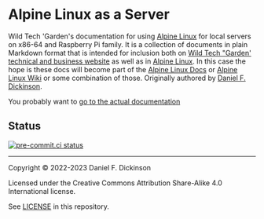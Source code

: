 # Alpine Linux as a Server

Wild Tech 'Garden's documentation for using [Alpine Linux](https://alpinelinux.org) for local servers on x86-64 and Raspberry Pi family. It is a collection of documents in plain Markdown format that is intended for inclusion both on [Wild Tech "Garden' technical and business website](https://www.wildtechgarden.ca/) as well as in [Alpine Linux](https://alpinelinux.org). In this case the hope is these docs will become part of the [Alpine Linux Docs](https://docs.alpinelinux.org/) or [Alpine Linux Wiki](https://wiki.alpinelinux.org/) or some combination of those. Originally authored by [Daniel F. Dickinson](https://www.wildtechgarden.ca/).

You probably want to [go to the actual documentation](src/_index.md)

## Status

[![pre-commit.ci
status](https://results.pre-commit.ci/badge/github/wildtechgarden/server-alpine-linux-docs4web/main.svg)](https://results.pre-commit.ci/latest/github/wildtechgarden/server-alpine-linux-docs4web/main)

--------

Copyright © 2022-2023 Daniel F. Dickinson

Licensed under the Creative Commons Attribution Share-Alike 4.0 International license.

See [LICENSE](LICENSE) in this repository.
